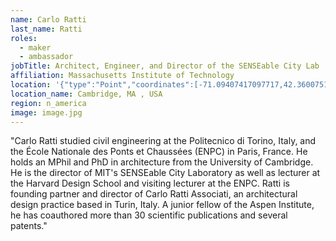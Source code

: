 ```yaml
---
name: Carlo Ratti
last_name: Ratti
roles:
  - maker
  - ambassador
jobTitle: Architect, Engineer, and Director of the SENSEable City Lab
affiliation: Massachusetts Institute of Technology
location: '{"type":"Point","coordinates":[-71.09407417097717,42.36007512358106]}'
location_name: Cambridge, MA , USA
region: n_america
image: image.jpg
---
```

"Carlo Ratti studied civil engineering at the Politecnico di Torino, Italy, and the École Nationale des Ponts et Chaussées (ENPC) in Paris, France. He holds an MPhil and PhD in architecture from the University of Cambridge.
He is the director of MIT's SENSEable City Laboratory as well as lecturer at the Harvard Design School and visiting lecturer at the ENPC. Ratti is founding partner and director of Carlo Ratti Associati, an architectural design practice based in Turin, Italy. A junior fellow of the Aspen Institute, he has coauthored more than 30 scientific publications and several patents."
